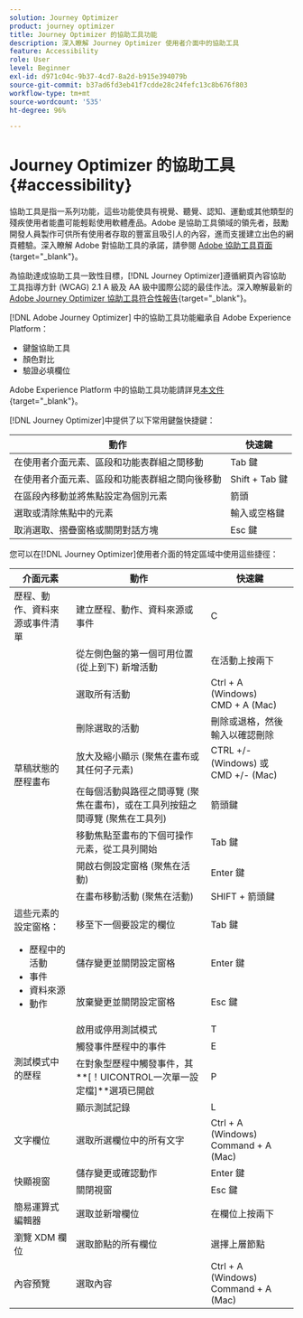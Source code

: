 ```yaml
---
solution: Journey Optimizer
product: journey optimizer
title: Journey Optimizer 的協助工具功能
description: 深入瞭解 Journey Optimizer 使用者介面中的協助工具
feature: Accessibility
role: User
level: Beginner
exl-id: d971c04c-9b37-4cd7-8a2d-b915e394079b
source-git-commit: b37ad6fd3eb41f7cdde28c24fefc13c8b676f803
workflow-type: tm+mt
source-wordcount: '535'
ht-degree: 96%

---
```


# Journey Optimizer 的協助工具{#accessibility}

協助工具是指一系列功能，這些功能使具有視覺、聽覺、認知、運動或其他類型的殘疾使用者能盡可能輕鬆使用軟體產品。Adobe 是協助工具領域的領先者，鼓勵開發人員製作可供所有使用者存取的豐富且吸引人的內容，進而支援建立出色的網頁體驗。深入瞭解 Adobe 對協助工具的承諾，請參閱 [Adobe 協助工具頁面](https://www.adobe.com/accessibility.html){target="_blank"}。

為協助達成協助工具一致性目標，[!DNL Journey Optimizer]遵循網頁內容協助工具指導方針 (WCAG) 2.1 A 級及 AA 級中國際公認的最佳作法。深入瞭解最新的 [Adobe Journey Optimizer 協助工具符合性報告](https://www.adobe.com/accessibility/compliance/adobe-journey-optimizer-2022.html){target="_blank"}。


[!DNL Adobe Journey Optimizer] 中的協助工具功能繼承自 Adobe Experience Platform：

* 鍵盤協助工具
* 顏色對比
* 驗證必填欄位

Adobe Experience Platform 中的協助工具功能請詳見[本文件](https://experienceleague.adobe.com/docs/experience-platform/accessibility/features.html?lang=zh-Hant){target="_blank"}。

[!DNL Journey Optimizer]中提供了以下常用鍵盤快捷鍵：

| 動作 | 快速鍵 |
| --- | --- |
| 在使用者介面元素、區段和功能表群組之間移動 | Tab 鍵 |
| 在使用者介面元素、區段和功能表群組之間向後移動 | Shift + Tab 鍵 |
| 在區段內移動並將焦點設定為個別元素 | 箭頭 |
| 選取或清除焦點中的元素 | 輸入或空格鍵 |
| 取消選取、摺疊窗格或關閉對話方塊 | Esc 鍵 |

您可以在[!DNL Journey Optimizer]使用者介面的特定區域中使用這些捷徑：

<table>
  <thead>
    <tr>
      <th>介面元素</th>
      <th>動作</th>
      <th>快速鍵</th>
    </tr>
  </thead>
  <tr>
    <td>歷程、動作、資料來源或事件清單</td>
    <td>建立歷程、動作、資料來源或事件</td>
    <td>C</td>
  </tr>
  <tr>
    <td rowspan="8">草稿狀態的歷程畫布</td>
    <td>從左側色盤的第一個可用位置 (從上到下) 新增活動</td>
    <td>在活動上按兩下</td>
  </tr>
  <tr>
    <td>選取所有活動</td>
    <td>Ctrl + A (Windows)<br/> CMD + A (Mac)</td>
  </tr>
  <tr>
    <td>刪除選取的活動</td>
    <td>刪除或退格，然後輸入以確認刪除</td>
  </tr>
  <tr>
    <td>放大及縮小顯示 (聚焦在畫布或其任何子元素)</td>
    <td>CTRL +/- (Windows) 或 CMD +/- (Mac)</td>
  </tr>  
  <tr>
    <td>在每個活動與路徑之間導覽 (聚焦在畫布)，或在工具列按鈕之間導覽 (聚焦在工具列)</td>
    <td>箭頭鍵</td>
  </tr>   
  <tr>
    <td>移動焦點至畫布的下個可操作元素，從工具列開始</td>
    <td>Tab 鍵</td>
  </tr>  
  <tr>
    <td>開啟右側設定窗格 (聚焦在活動)</td>
    <td>Enter 鍵</td>
  </tr>   
  <tr>
    <td>在畫布移動活動 (聚焦在活動)</td>
    <td>SHIFT + 箭頭鍵</td>
  </tr>  
  <tr>
  <td rowspan="3">
  這些元素的設定窗格：
<ul>
  <li>歷程中的活動</li>
  <li>事件</li>
  <li>資料來源</li>
  <li>動作</li>
</ul>
  </td>
    <td>移至下一個要設定的欄位</td>
    <td>Tab 鍵</td>
  </tr>
  <tr>
    <td>儲存變更並關閉設定窗格</td>
    <td>Enter 鍵</td>
  </tr>
  <tr>
    <td>放棄變更並關閉設定窗格</td>
    <td>Esc 鍵</td>
  </tr>
  <tr>
    <td rowspan="4">測試模式中的歷程</td>
    <td>啟用或停用測試模式</td>
    <td>T</td>
  </tr>
  <tr>
    <td>觸發事件歷程中的事件</td>
    <td>E</td>
  </tr>
  <tr>
    <td>在對象型歷程中觸發事件，其**[！UICONTROL一次單一設定檔]**選項已開啟</td>
    <td>P</td>
  </tr>
  <tr>
    <td>顯示測試記錄</td>
    <td>L</td>
  </tr>
<!-- //Ajouter ce raccourci quand il marchera (actuellement, le raccourci Ctrl/Cmd+F du navigateur a priorité sur celui de AJO).//
  <tr>
    <td>Page with a search bar</td>
    <td>Select the search bar</td>
    <td>Ctrl/Command + F</td>
  </tr>
-->
  <tr>
    <td>文字欄位</td>
    <td>選取所選欄位中的所有文字</td>
    <td>Ctrl + A (Windows)<br/> Command + A (Mac)</td>
  </tr>
  <tr>
    <td rowspan="2">快顯視窗</td>
    <td>儲存變更或確認動作</td>
    <td>Enter 鍵</td>
  </tr>
  <tr>
    <td>關閉視窗</td>
    <td>Esc 鍵</td>
  </tr>
  <tr>
    <td>簡易運算式編輯器</td>
    <td>選取並新增欄位</td>
    <td>在欄位上按兩下</td>
  </tr>
  <tr>
    <td>瀏覽 XDM 欄位</td>
    <td>選取節點的所有欄位</td>
    <td>選擇上層節點</td>
  </tr>
  <tr>
    <td>內容預覽</td>
    <td>選取內容</td>
    <td>Ctrl + A (Windows)<br/> Command + A (Mac)</td>
  </tr>
</table>
